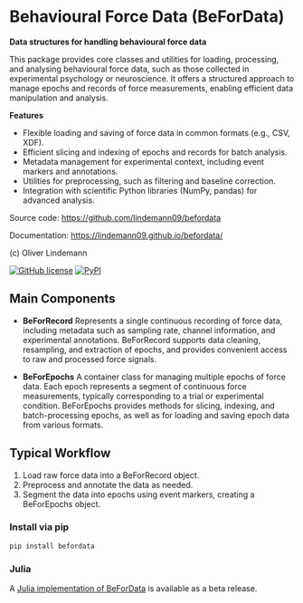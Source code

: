 # Behavioural Force Data (BeForData)

**Data structures for handling behavioural force data**


This package provides core classes and utilities for loading, processing, and analysing behavioural force data, such as those collected in experimental psychology or neuroscience. It offers a structured approach to manage epochs and records of force measurements, enabling efficient data manipulation and analysis.

**Features**

- Flexible loading and saving of force data in common formats (e.g., CSV, XDF).
- Efficient slicing and indexing of epochs and records for batch analysis.
- Metadata management for experimental context, including event markers and annotations.
- Utilities for preprocessing, such as filtering and baseline correction.
- Integration with scientific Python libraries (NumPy, pandas) for advanced analysis.

Source code: https://github.com/lindemann09/befordata

Documentation: https://lindemann09.github.io/befordata/

(c) Oliver Lindemann

[![GitHub license](https://img.shields.io/github/license/lindemann09/befordata)](https://github.com/lindemann09/befordata/blob/master/LICENSE) [![PyPI](https://img.shields.io/pypi/v/befordata?style=flat)](https://pypi.org/project/befordata/)


## Main Components

- **BeForRecord**
    Represents a single continuous recording of force data, including metadata such as sampling rate, channel information, and experimental annotations. BeForRecord supports data cleaning, resampling, and extraction of epochs, and provides convenient access to raw and processed force signals.

- **BeForEpochs**
    A container class for managing multiple epochs of force data. Each epoch represents a segment of continuous force measurements, typically corresponding to a trial or experimental condition. BeForEpochs provides methods for slicing, indexing, and batch-processing epochs, as well as for loading and saving epoch data from various formats.


## Typical Workflow

1. Load raw force data into a BeForRecord object.
2. Preprocess and annotate the data as needed.
3. Segment the data into epochs using event markers, creating a BeForEpochs object.


### Install via pip

```
pip install befordata
```

### Julia

A [Julia implementation of BeForData](https://github.com/lindemann09/BeForData.jl) is available as a beta release.

